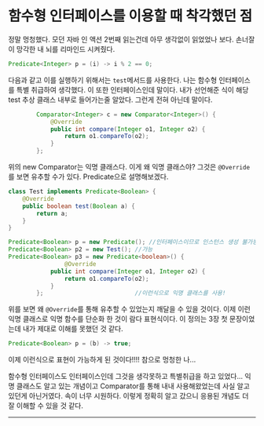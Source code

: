 # 함수형 인터페이스를 이용할 때 착각했던 점

정말 멍청했다. 모던 자바 인 액션 2번째 읽는건데 아무 생각없이 읽었었나 보다. 손너잘이 망각한 내 뇌를 리마인드 시켜줬다.  

```java
Predicate<Integer> p = (i) -> i % 2 == 0;
```

다음과 같고 이를 실행하기 위해서는 ``test``메서드를 사용한다. 나는 함수형 인터페이스를 특별 취급하여 생각했다. 이 또한 인터페이스인데 말이다. 내가 선언해준 식이 해당 test 추상 클래스 내부로 들어가는줄 알았다. 그런게 전혀 아닌데 말이다.  

```java
        Comparator<Integer> c = new Comparator<Integer>() {
            @Override
            public int compare(Integer o1, Integer o2) {
                return o1.compareTo(o2);
            }
        };
```

위의 new Comparator는 익명 클래스다. 이게 왜 익명 클래스야? 그것은 ``@Override``를 보면 유추할 수가 있다. Predicate으로 설명해보겠다.  

```java
class Test implements Predicate<Boolean> {
    @Override
    public boolean test(Boolean a) {
        return a;
    }
}

Predicate<Boolean> p = new Predicate(); //인터페이스이므로 인스턴스 생성 불가능
Predicate<Boolean> p2 = new Test();	//가능
Predicate<Boolean> p3 = new Predicate<boolean>() {
                @Override
            public int compare(Integer o1, Integer o2) {
                return o1.compareTo(o2);
            }
		};							//이런식으로 익명 클래스를 사용! 
```

위를 보면 왜 ``@Override``를 통해 유추할 수 있었는지 깨달을 수 있을 것이다. 이제 이런 익명 클래스로 익명 함수를 단순화 한 것이 람다 표현식이다. 이 정의는 3장 첫 문장이었는데 내가 제대로 이해를 못했던 것 같다.  

```java
Predicate<Boolean> p = (b) -> true;
```

이제 이런식으로 표현이 가능하게 된 것이다!!!! 참으로 멍청한 나...  

함수형 인터페이스도 인터페이스인데 그것을 생각못하고 특별취급을 하고 있었다... 익명 클래스도 알고 있는 개념이고 Comparator를 통해 내내 사용해왔었는데 사실 알고있던게 아닌거였다. 속이 너무 시원하다. 이렇게 정확히 알고 갔으니 응용된 개념도 더 잘 이해할 수 있을 것 같다.  

***